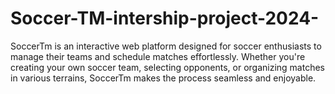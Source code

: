 # Soccer-TM-intership-project-2024-
SoccerTm is an interactive web platform designed for soccer enthusiasts to manage their teams and schedule matches effortlessly. Whether you're creating your own soccer team, selecting opponents, or organizing matches in various terrains, SoccerTm makes the process seamless and enjoyable.

